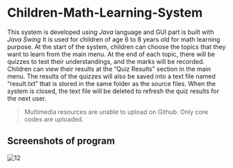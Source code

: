 # Children-Math-Learning-System

This system is developed using *Java* language and GUI part is built with *Java Swing* It is used for children of age 6 to 8 years old for math learning purpose.
At the start of the system, children can choose the topics that they want to learn from
the main menu. At the end of each topic, there will be quizzes to test their understandings, and
the marks will be recorded. Children can view their results at the “Quiz Results” section in the
main menu. The results of the quizzes will also be saved into a text file named “result.txt” that is stored in the same folder as the source files. When the system is closed, the text file will be deleted to refresh the quiz results for the next user.

> Multimedia resources are unable to upload on Github. Only core codes are uploaded.

## Screenshots of program
![12](https://user-images.githubusercontent.com/93151327/201014287-b48af1e5-b398-46a9-abd2-7ba5f38bcbed.jpg)
